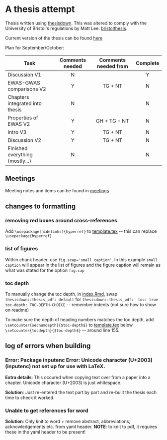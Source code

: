 # A thesis attempt

Thesis written using [thesisdown](https://github.com/ismayc/thesisdown). This was altered to comply with the University of Bristol's regulations by Matt Lee: [bristolthesis](https://github.com/mattlee821/bristolthesis).

Current version of the thesis can be found [here](index/_book)

Plan for September/October:

| Task                            | Comments needed | Comments needed from | Complete |
| ------------------------------- |:---------------:|:--------------------:|:--------:|
| Discussion V1                   | N 			  	| 					   | Y 		  |
| EWAS-GWAS comparisons V2        | Y 			  	| TG + NT              | N 		  |
| Chapters integrated into thesis | N 			  	|					   | N 		  |
| Properties of EWAS V2           | Y 			  	| GH + TG + NT         | N 		  |
| Intro V3                        | Y 			  	| TG + NT              | N 		  |
| Discussion V2                   | Y 	  		  	| TG + NT         	   | N 		  |
| Finished everything (mostly...) | N 			  	|                      | N 		  |


## Meetings
Meeting notes and items can be found in [meetings](meetings)

## changes to formatting

### removing red boxes around cross-references

Add `\usepackage[hidelinks]{hyperref}` to [template.tex](index/template.tex) -- this can replace `\usepackage{hyperref}`

### list of figures

Within chunk header, use `fig.scap='small caption'`. In this example `small caption` will appear in the list of figures and the figure caption will remain as what was stated for the option `fig.cap`

### toc depth

To manually change the toc depth, in [index.Rmd](index/index.Rmd), swap `thesisdown::thesis_pdf: default` for 
` thesisdown::thesis_pdf: 
	toc: true
    toc-depth: TOC-DEPTH-CHOICE
` -- remember indents (not sure how to show on readme)

To make sure the depth of heading numbers matches the toc depth, add `  \setcounter{secnumdepth}{$toc-depth$}` to [template.tex](index/template.tex) below `\setcounter{tocdepth}{$toc-depth$}` -- around line 155.

## log of errors when building

### Error: Package inputenc Error: Unicode character (U+2003) (inputenc) not set up for use with LaTeX.

__Extra details__: This occured when copying text over from a paper into a chapter. Unicode character (U+2003) is just whitespace.

__Solution__: Just re-entered the text part by part and re-built the thesis each time to check it worked.

### Unable to get references for word

__Solution__: Only knit to word + remove abstract, abbreviations, acknowledgements etc. from yaml header. __NOTE__: to knit to pdf, it requires these in the yaml header to be present! 

